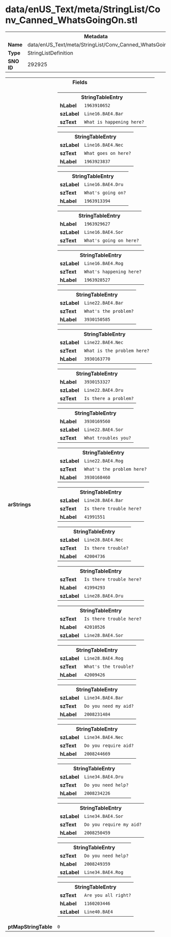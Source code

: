 <h1>data/enUS_Text/meta/StringList/Conv_Canned_WhatsGoingOn.stl</h1><table><tr><th colspan="100%">Metadata</th></tr><tr><td><b>Name</b></td><td>data/enUS_Text/meta/StringList/Conv_Canned_WhatsGoingOn.stl</td></tr><tr><td><b>Type</b></td><td>StringListDefinition</td></tr><tr><td><b>SNO ID</b></td><td>292925</td></tr></table>

<table><tr><th colspan="100%">Fields</th></tr><tr><td><b>arStrings</b></td><td><table><tr><th colspan="100%">StringTableEntry</th></tr><tr><td><b>hLabel</b></td><td><code>1963910652</code></td></tr><tr><td><b>szLabel</b></td><td><code>Line16.BAE4.Bar</code></td></tr><tr><td><b>szText</b></td><td><code>What is happening here?</code></td></tr></table>


<table><tr><th colspan="100%">StringTableEntry</th></tr><tr><td><b>szLabel</b></td><td><code>Line16.BAE4.Nec</code></td></tr><tr><td><b>szText</b></td><td><code>What goes on here?</code></td></tr><tr><td><b>hLabel</b></td><td><code>1963923837</code></td></tr></table>


<table><tr><th colspan="100%">StringTableEntry</th></tr><tr><td><b>szLabel</b></td><td><code>Line16.BAE4.Dru</code></td></tr><tr><td><b>szText</b></td><td><code>What's going on?</code></td></tr><tr><td><b>hLabel</b></td><td><code>1963913394</code></td></tr></table>


<table><tr><th colspan="100%">StringTableEntry</th></tr><tr><td><b>hLabel</b></td><td><code>1963929627</code></td></tr><tr><td><b>szLabel</b></td><td><code>Line16.BAE4.Sor</code></td></tr><tr><td><b>szText</b></td><td><code>What's going on here?</code></td></tr></table>


<table><tr><th colspan="100%">StringTableEntry</th></tr><tr><td><b>szLabel</b></td><td><code>Line16.BAE4.Rog</code></td></tr><tr><td><b>szText</b></td><td><code>What's happening here?</code></td></tr><tr><td><b>hLabel</b></td><td><code>1963928527</code></td></tr></table>


<table><tr><th colspan="100%">StringTableEntry</th></tr><tr><td><b>szLabel</b></td><td><code>Line22.BAE4.Bar</code></td></tr><tr><td><b>szText</b></td><td><code>What's the problem?</code></td></tr><tr><td><b>hLabel</b></td><td><code>3930150585</code></td></tr></table>


<table><tr><th colspan="100%">StringTableEntry</th></tr><tr><td><b>szLabel</b></td><td><code>Line22.BAE4.Nec</code></td></tr><tr><td><b>szText</b></td><td><code>What is the problem here?</code></td></tr><tr><td><b>hLabel</b></td><td><code>3930163770</code></td></tr></table>


<table><tr><th colspan="100%">StringTableEntry</th></tr><tr><td><b>hLabel</b></td><td><code>3930153327</code></td></tr><tr><td><b>szLabel</b></td><td><code>Line22.BAE4.Dru</code></td></tr><tr><td><b>szText</b></td><td><code>Is there a problem?</code></td></tr></table>


<table><tr><th colspan="100%">StringTableEntry</th></tr><tr><td><b>hLabel</b></td><td><code>3930169560</code></td></tr><tr><td><b>szLabel</b></td><td><code>Line22.BAE4.Sor</code></td></tr><tr><td><b>szText</b></td><td><code>What troubles you?</code></td></tr></table>


<table><tr><th colspan="100%">StringTableEntry</th></tr><tr><td><b>szLabel</b></td><td><code>Line22.BAE4.Rog</code></td></tr><tr><td><b>szText</b></td><td><code>What's the problem here?</code></td></tr><tr><td><b>hLabel</b></td><td><code>3930168460</code></td></tr></table>


<table><tr><th colspan="100%">StringTableEntry</th></tr><tr><td><b>szLabel</b></td><td><code>Line28.BAE4.Bar</code></td></tr><tr><td><b>szText</b></td><td><code>Is there trouble here?</code></td></tr><tr><td><b>hLabel</b></td><td><code>41991551</code></td></tr></table>


<table><tr><th colspan="100%">StringTableEntry</th></tr><tr><td><b>szLabel</b></td><td><code>Line28.BAE4.Nec</code></td></tr><tr><td><b>szText</b></td><td><code>Is there trouble?</code></td></tr><tr><td><b>hLabel</b></td><td><code>42004736</code></td></tr></table>


<table><tr><th colspan="100%">StringTableEntry</th></tr><tr><td><b>szText</b></td><td><code>Is there trouble here?</code></td></tr><tr><td><b>hLabel</b></td><td><code>41994293</code></td></tr><tr><td><b>szLabel</b></td><td><code>Line28.BAE4.Dru</code></td></tr></table>


<table><tr><th colspan="100%">StringTableEntry</th></tr><tr><td><b>szText</b></td><td><code>Is there trouble here?</code></td></tr><tr><td><b>hLabel</b></td><td><code>42010526</code></td></tr><tr><td><b>szLabel</b></td><td><code>Line28.BAE4.Sor</code></td></tr></table>


<table><tr><th colspan="100%">StringTableEntry</th></tr><tr><td><b>szLabel</b></td><td><code>Line28.BAE4.Rog</code></td></tr><tr><td><b>szText</b></td><td><code>What's the trouble?</code></td></tr><tr><td><b>hLabel</b></td><td><code>42009426</code></td></tr></table>


<table><tr><th colspan="100%">StringTableEntry</th></tr><tr><td><b>szLabel</b></td><td><code>Line34.BAE4.Bar</code></td></tr><tr><td><b>szText</b></td><td><code>Do you need my aid?</code></td></tr><tr><td><b>hLabel</b></td><td><code>2008231484</code></td></tr></table>


<table><tr><th colspan="100%">StringTableEntry</th></tr><tr><td><b>szLabel</b></td><td><code>Line34.BAE4.Nec</code></td></tr><tr><td><b>szText</b></td><td><code>Do you require aid?</code></td></tr><tr><td><b>hLabel</b></td><td><code>2008244669</code></td></tr></table>


<table><tr><th colspan="100%">StringTableEntry</th></tr><tr><td><b>szLabel</b></td><td><code>Line34.BAE4.Dru</code></td></tr><tr><td><b>szText</b></td><td><code>Do you need help?</code></td></tr><tr><td><b>hLabel</b></td><td><code>2008234226</code></td></tr></table>


<table><tr><th colspan="100%">StringTableEntry</th></tr><tr><td><b>szLabel</b></td><td><code>Line34.BAE4.Sor</code></td></tr><tr><td><b>szText</b></td><td><code>Do you require my aid?</code></td></tr><tr><td><b>hLabel</b></td><td><code>2008250459</code></td></tr></table>


<table><tr><th colspan="100%">StringTableEntry</th></tr><tr><td><b>szText</b></td><td><code>Do you need help?</code></td></tr><tr><td><b>hLabel</b></td><td><code>2008249359</code></td></tr><tr><td><b>szLabel</b></td><td><code>Line34.BAE4.Rog</code></td></tr></table>


<table><tr><th colspan="100%">StringTableEntry</th></tr><tr><td><b>szText</b></td><td><code>Are you all right?</code></td></tr><tr><td><b>hLabel</b></td><td><code>1160203446</code></td></tr><tr><td><b>szLabel</b></td><td><code>Line40.BAE4</code></td></tr></table>


</td></tr><tr><td><b>ptMapStringTable</b></td><td><code>0</code></td></tr></table>

